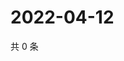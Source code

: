 # 2022-04-12

共 0 条

<!-- BEGIN WEIBO -->
<!-- 最后更新时间 Tue Apr 12 2022 02:21:36 GMT+0800 (China Standard Time) -->

<!-- END WEIBO -->

